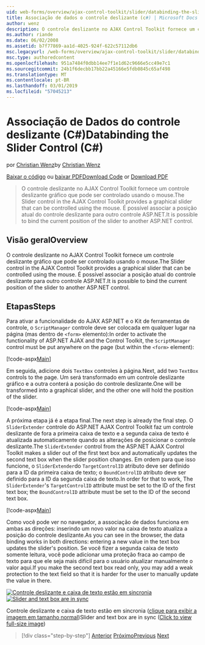 ```yaml
---
uid: web-forms/overview/ajax-control-toolkit/slider/databinding-the-slider-control-cs
title: Associação de dados o controle deslizante (c#) | Microsoft Docs
author: wenz
description: O controle deslizante no AJAX Control Toolkit fornece um controle deslizante gráfico que pode ser controlado usando o mouse. É possível associar o positio atual...
ms.author: riande
ms.date: 06/02/2008
ms.assetid: b7f77869-aa1d-4025-924f-622c57112db6
msc.legacyurl: /web-forms/overview/ajax-control-toolkit/slider/databinding-the-slider-control-cs
msc.type: authoredcontent
ms.openlocfilehash: 951a7484f0dbb14ee7f1e1d62c9666e5cc49e7c1
ms.sourcegitcommit: 24b1f6decbb17bb22a45166e5fdb0845c65af498
ms.translationtype: MT
ms.contentlocale: pt-BR
ms.lasthandoff: 03/01/2019
ms.locfileid: "57045213"
---
```

<a name="databinding-the-slider-control-c"></a><span data-ttu-id="7478b-104">Associação de Dados do controle deslizante (C#)</span><span class="sxs-lookup"><span data-stu-id="7478b-104">Databinding the Slider Control (C#)</span></span>
====================
<span data-ttu-id="7478b-105">por [Christian Wenz](https://github.com/wenz)</span><span class="sxs-lookup"><span data-stu-id="7478b-105">by [Christian Wenz](https://github.com/wenz)</span></span>

<span data-ttu-id="7478b-106">[Baixar o código](http://download.microsoft.com/download/9/3/f/93f8daea-bebd-4821-833b-95205389c7d0/Slider0.cs.zip) ou [baixar PDF](http://download.microsoft.com/download/2/d/c/2dc10e34-6983-41d4-9c08-f78f5387d32b/slider0CS.pdf)</span><span class="sxs-lookup"><span data-stu-id="7478b-106">[Download Code](http://download.microsoft.com/download/9/3/f/93f8daea-bebd-4821-833b-95205389c7d0/Slider0.cs.zip) or [Download PDF](http://download.microsoft.com/download/2/d/c/2dc10e34-6983-41d4-9c08-f78f5387d32b/slider0CS.pdf)</span></span>

> <span data-ttu-id="7478b-107">O controle deslizante no AJAX Control Toolkit fornece um controle deslizante gráfico que pode ser controlado usando o mouse.</span><span class="sxs-lookup"><span data-stu-id="7478b-107">The Slider control in the AJAX Control Toolkit provides a graphical slider that can be controlled using the mouse.</span></span> <span data-ttu-id="7478b-108">É possível associar a posição atual do controle deslizante para outro controle ASP.NET.</span><span class="sxs-lookup"><span data-stu-id="7478b-108">It is possible to bind the current position of the slider to another ASP.NET control.</span></span>


## <a name="overview"></a><span data-ttu-id="7478b-109">Visão geral</span><span class="sxs-lookup"><span data-stu-id="7478b-109">Overview</span></span>

<span data-ttu-id="7478b-110">O controle deslizante no AJAX Control Toolkit fornece um controle deslizante gráfico que pode ser controlado usando o mouse.</span><span class="sxs-lookup"><span data-stu-id="7478b-110">The Slider control in the AJAX Control Toolkit provides a graphical slider that can be controlled using the mouse.</span></span> <span data-ttu-id="7478b-111">É possível associar a posição atual do controle deslizante para outro controle ASP.NET.</span><span class="sxs-lookup"><span data-stu-id="7478b-111">It is possible to bind the current position of the slider to another ASP.NET control.</span></span>

## <a name="steps"></a><span data-ttu-id="7478b-112">Etapas</span><span class="sxs-lookup"><span data-stu-id="7478b-112">Steps</span></span>

<span data-ttu-id="7478b-113">Para ativar a funcionalidade do AJAX ASP.NET e o Kit de ferramentas de controle, o `ScriptManager` controle deve ser colocada em qualquer lugar na página (mas dentro de `<form>` elemento):</span><span class="sxs-lookup"><span data-stu-id="7478b-113">In order to activate the functionality of ASP.NET AJAX and the Control Toolkit, the `ScriptManager` control must be put anywhere on the page (but within the `<form>` element):</span></span>

[!code-aspx[Main](databinding-the-slider-control-cs/samples/sample1.aspx)]

<span data-ttu-id="7478b-114">Em seguida, adicione dois `TextBox` controles à página.</span><span class="sxs-lookup"><span data-stu-id="7478b-114">Next, add two `TextBox` controls to the page.</span></span> <span data-ttu-id="7478b-115">Um será transformado em um controle deslizante gráfico e a outra conterá a posição do controle deslizante.</span><span class="sxs-lookup"><span data-stu-id="7478b-115">One will be transformed into a graphical slider, and the other one will hold the position of the slider.</span></span>

[!code-aspx[Main](databinding-the-slider-control-cs/samples/sample2.aspx)]

<span data-ttu-id="7478b-116">A próxima etapa já é a etapa final.</span><span class="sxs-lookup"><span data-stu-id="7478b-116">The next step is already the final step.</span></span> <span data-ttu-id="7478b-117">O `SliderExtender` controle do ASP.NET AJAX Control Toolkit faz um controle deslizante de fora a primeira caixa de texto e a segunda caixa de texto é atualizada automaticamente quando as alterações de posicionar o controle deslizante.</span><span class="sxs-lookup"><span data-stu-id="7478b-117">The `SliderExtender` control from the ASP.NET AJAX Control Toolkit makes a slider out of the first text box and automatically updates the second text box when the slider position changes.</span></span> <span data-ttu-id="7478b-118">Em ordem para que isso funcione, o `SliderExtender`do `TargetControlID` atributo deve ser definido para a ID da primeira caixa de texto; o `BoundControlID` atributo deve ser definido para a ID da segunda caixa de texto.</span><span class="sxs-lookup"><span data-stu-id="7478b-118">In order for that to work, The `SliderExtender`'s `TargetControlID` attribute must be set to the ID of the first text box; the `BoundControlID` attribute must be set to the ID of the second text box.</span></span>

[!code-aspx[Main](databinding-the-slider-control-cs/samples/sample3.aspx)]

<span data-ttu-id="7478b-119">Como você pode ver no navegador, a associação de dados funciona em ambas as direções: inserindo um novo valor na caixa de texto atualiza a posição do controle deslizante.</span><span class="sxs-lookup"><span data-stu-id="7478b-119">As you can see in the browser, the data binding works in both directions: entering a new value in the text box updates the slider's position.</span></span> <span data-ttu-id="7478b-120">Se você fizer a segunda caixa de texto somente leitura, você pode adicionar uma proteção fraca ao campo de texto para que ele seja mais difícil para o usuário atualizar manualmente o valor aqui.</span><span class="sxs-lookup"><span data-stu-id="7478b-120">If you make the second text box read only, you may add a weak protection to the text field so that it is harder for the user to manually update the value in there.</span></span>


<span data-ttu-id="7478b-121">[![Controle deslizante e caixa de texto estão em sincronia](databinding-the-slider-control-cs/_static/image2.png)](databinding-the-slider-control-cs/_static/image1.png)</span><span class="sxs-lookup"><span data-stu-id="7478b-121">[![Slider and text box are in sync](databinding-the-slider-control-cs/_static/image2.png)](databinding-the-slider-control-cs/_static/image1.png)</span></span>

<span data-ttu-id="7478b-122">Controle deslizante e caixa de texto estão em sincronia ([clique para exibir a imagem em tamanho normal](databinding-the-slider-control-cs/_static/image3.png))</span><span class="sxs-lookup"><span data-stu-id="7478b-122">Slider and text box are in sync ([Click to view full-size image](databinding-the-slider-control-cs/_static/image3.png))</span></span>

> [!div class="step-by-step"]
> <span data-ttu-id="7478b-123">[Anterior](using-the-slider-control-with-auto-postback-cs.md)
> [Próximo](using-the-slider-control-with-auto-postback-vb.md)</span><span class="sxs-lookup"><span data-stu-id="7478b-123">[Previous](using-the-slider-control-with-auto-postback-cs.md)
[Next](using-the-slider-control-with-auto-postback-vb.md)</span></span>
